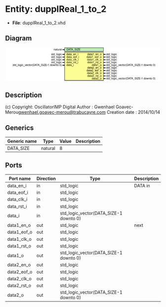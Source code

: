 # Entity: dupplReal_1_to_2

- **File**: dupplReal_1_to_2.vhd
## Diagram

![Diagram](dupplReal_1_to_2.svg "Diagram")
## Description

(c) Copyright: OscillatorIMP Digital
Author : Gwenhael Goavec-Merou<gwenhael.goavec-merou@trabucayre.com>
Creation date : 2014/10/14
## Generics

| Generic name | Type    | Value | Description |
| ------------ | ------- | ----- | ----------- |
| DATA_SIZE    | natural | 8     |             |
## Ports

| Port name   | Direction | Type                                   | Description |
| ----------- | --------- | -------------------------------------- | ----------- |
| data_en_i   | in        | std_logic                              | DATA in     |
| data_eof_i  | in        | std_logic                              |             |
| data_clk_i  | in        | std_logic                              |             |
| data_rst_i  | in        | std_logic                              |             |
| data_i      | in        | std_logic_vector(DATA_SIZE-1 downto 0) |             |
| data1_en_o  | out       | std_logic                              | next        |
| data1_eof_o | out       | std_logic                              |             |
| data1_clk_o | out       | std_logic                              |             |
| data1_rst_o | out       | std_logic                              |             |
| data1_o     | out       | std_logic_vector(DATA_SIZE-1 downto 0) |             |
| data2_en_o  | out       | std_logic                              |             |
| data2_eof_o | out       | std_logic                              |             |
| data2_clk_o | out       | std_logic                              |             |
| data2_rst_o | out       | std_logic                              |             |
| data2_o     | out       | std_logic_vector(DATA_SIZE-1 downto 0) |             |
